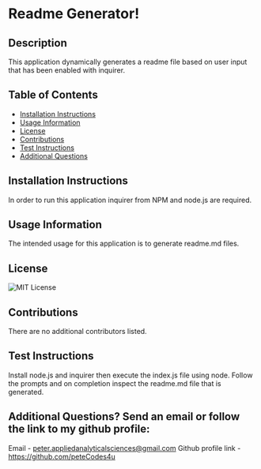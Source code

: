 
# Readme Generator!
    
## Description
This application dynamically generates a readme file based on user input that has been enabled with  inquirer.

## Table of Contents
- [Installation Instructions](#Installation-Instructions)
- [Usage Information](#Usage-Information)
- [License](#License)
- [Contributions](#Contributions)
- [Test Instructions](#Test-Instructions)
- [Additional Questions](#additional-questions-send-an-email-or-follow-the-link-to-my-github-profile)

## Installation Instructions
In order to run this application inquirer from NPM and   node.js  are required.

## Usage Information
The intended usage for this application is to generate readme.md files.

## License
![MIT License](https://img.shields.io/badge/License-MIT-yellow.svg)

## Contributions
There are no additional contributors listed.

## Test Instructions
Install node.js and inquirer then execute the index.js file using node. Follow the prompts and on completion inspect the readme.md file that is generated.

## Additional Questions? Send an email or follow the link to my github profile:
Email - peter.appliedanalyticalsciences@gmail.com 
Github profile link - https://github.com/peteCodes4u  
